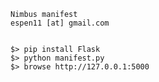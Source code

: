 
	Nimbus manifest
	espen11 [at] gmail.com
	

	$> pip install Flask
	$> python manifest.py
	$> browse http://127.0.0.1:5000
